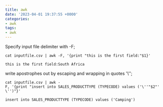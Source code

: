 ```yaml
---
title: awk
date: '2023-04-01 19:37:55 +0000'
categories:
- awk
tags:
- awk
---
```



Specify input file delimiter with -F;

`cat inputfile.csv | awk -F, '{print "this is the first field:"$1}'`

`this is the first field:South Africa`

write apostrophes out by escaping and wrapping in quotes '\\'';

`cat inputfile.csv | awk -F, '{print "insert into SALES_PRODUCTTYPE (TYPECODE) values ('\''"$2"'\'')"}'`

`insert into SALES_PRODUCTTYPE (TYPECODE) values ('Camping')`
